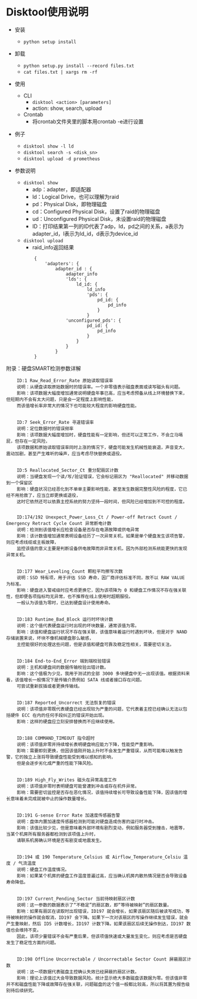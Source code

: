 # Disktool使用说明

+ 安装
    + `python setup install`
   
+ 卸载
    + `python setup.py install --record files.txt`
    + `cat files.txt | xargs rm -rf`
   
+ 使用
    + CLI
        + `disktool <action> [parameters]`
        + action: show, search, upload
    + Crontab
        +  将crontab文件夹里的脚本用crontab -e进行设置
       
+ 例子
    + `disktool show -l ld`
    + `disktool search -s <disk_sn>`
    + `disktool upload -d prometheus`
   
+ 参数说明
    + `disktool show`
        + adp：adapter，即适配器
        + ld：Logical Drive，也可以理解为raid
        + pd：Physical Disk，即物理磁盘
        + cd：Configured Physical Disk，设置了raid的物理磁盘
        + ud：Unconfigured Physical Disk，未设置raid的物理磁盘
        + ID：打印结果第一列的ID代表了adp，ld，pd之间的关系，a表示为adapter_id，l表示为ld_id，d表示为device_id
    +  `disktool upload`
        + raid_info返回结果
        ```
            {
                'adapters': {
                    adapter_id : {
                        adapter_info
                        'lds': {
                            ld_id: {
                                ld_info
                                'pds': {
                                    pd_id: {
                                        pd_info
                                    }
                                }
                        'unconfigured_pds': {
                                pd_id: {
                                    pd_info
                                }
                            }
                        }
                    }    
            }
        ```

附录：硬盘SMART检测参数详解
        
        ID:1 Raw_Read_Error_Rate 原始读取错误率
        说明：从硬盘读取原始数据时的错误率。一个非零值表示磁盘表面或读写磁头有问题。
        影响：该项数据大幅度增加通常说明硬盘年事已高，应当考虑预备从线上环境替换下来，但短期内不会有太大问题，只是会一定程度上影响性能，
        而该值增长率非常大的情况下也可能较大程度的影响硬盘性能。
        
        
        ID:7 Seek_Error_Rate 寻道错误率
        说明：定位数据时的错误频率
        影响：该项数据大幅度增加时，硬盘性能有一定影响，但还可以正常工作，不会立马嗝屁，但存在一定风险，
        该项数据和原始读取错误率同时上涨的情况下，硬盘可能发生机械性能衰退，声音变大，震动加剧，甚至产生难听的噪声，应当考虑尽快替换或退役。
        
        
        ID:5 Reallocated_Sector_Ct 重分配扇区计数
        说明：当硬盘发现一个读/写/验证错误，它会标记扇区为 "Reallocated" 并移动数据到一个保留区
        影响：硬盘状况已经恶化到不单单主要影响性能，甚至发生数据完整性风险的程度，它已经不用抢救了，应当立即更换或退役，
        这时它依然还可以依靠主控系统的努力坚持一段时间，但风险已经增加到不可控的程度。
        
        
        ID:174/192 Unexpect_Power_Loss_Ct / Power-off Retract Count / Emergency Retract Cycle Count 异常断电计数
        说明：检测到该值增长应检查设备是否存在电源故障或供电异常
        影响：该计数值增加通常表明设备经历了一次异常关机，如果是单个硬盘发生该项告警，则应考虑线缆或主板故障，
        监控该值的意义主要是判断设备供电故障而非异常关机，因为外部检测系统能更快的发现异常关机。
        
        
        ID:177 Wear_Leveling_Count 颗粒平均擦写次数
        说明：SSD 特有项，用于评估 SSD 寿命，因厂商评估标准不同，故不以 RAW VALUE 为标准。
        影响：硬盘进入警戒级时应考虑更换它，因为该项降为 0 和硬盘工作情况不存在强关联性，但即便各项指标均无异常，也不推荐在线上使用时超期服役。
        一般认为该值为零时，已达到硬盘设计使用寿命。
        
        
        ID:183 Runtime_Bad_Block 运行时坏块计数
        说明：这个值代表硬盘运行时出现的坏块数量，通常该值为零。
        影响：该值和硬盘运行状况不存在强关联，该值意味着运行时遇到坏块，但是对于 NAND 存储装置来说，坏块不像机械硬盘那么敏感，
        主控能很好的处理这些问题，但是该值和硬盘可靠及稳定性相关，需要密切关注。
        
        
        ID:184 End-to-End_Error 端到端校验错误
        说明：主机和硬盘间的数据传输校验出错计数。
        影响：这个值极为少见，我用于测试的全部 3000 多块硬盘中无一出现该值。根据资料来看，该值增长一般情况下是传输介质例如 SATA 线或者接口存在问题。
        可尝试重新拔插或者更换传输线。
        
        
        ID:187 Reported_Uncorrect 无法恢复的错误
        说明：该项值非零既代表硬盘已经出现较为严重的问题，它代表着主控已经确认无法以包括硬件 ECC 在内的任何手段纠正的错误开始出现。
        影响：这样的硬盘应立刻安排替换而不应继续使用。
        
        
        ID:188 COMMAND_TIMEOUT 指令超时
        说明：该项值非零并持续增长表明硬盘响应能力下降，性能受严重影响。
        影响：需要即刻更换，但因该值刚开始上升时不会发生严重错误，从而可能难以触发告警，它的独立上涨将导致硬盘性能受到难以感知的影响，
        但是会逐步劣化成严重的性能下降风险。
        
        
        ID:189 High_Fly_Writes 磁头在异常高度工作
        说明：该项值非零时表明硬盘可能曾遭到冲击或存在机件异常。
        影响：需要密切监控是否存在恶化情况，该值持续增长可导致设备性能下降，因该值的增长意味着未完成就被中止的操作数量增长。
        
        
        ID:191 G-sense Error Rate 加速度传感器告警
        说明：盘体内置加速度传感器检测到可能对硬盘造成伤害的运行时冲击。
        影响：该值比较少见，但是意味着外部环境有剧烈变动，例如服务器受到撞击，地震等，当某个机房所有服务器都检测到该项值上升时，
        请联系机房确认环境是否有剧变或地震发生。
        
        
        ID:194 或 190 Temperature_Celsius 或 Airflow_Temperature_Celsiu 温度 / 气流温度
        说明：硬盘工作温度情况。
        影响：如果某个机房的硬盘工作温度普遍过高，应当确认机房内散热情况是否会导致设备寿命降低。
        
        
        ID:197 Current_Pending_Sector 当前待映射扇区计数
        说明：这一参数的数据表示了“不稳定”的扇区数，即“等待被映射”的扇区数量。
        影响：如果有扇区在读取时出现错误，ID197 就会增长，如果该扇区随后被读写成功，等待被映射的操作就会取消，ID197 会下降。如果下一次对该扇区的写操作继续发生错误，就会产生重映射，然后 ID5 计数增长，ID197 计数下降。如果该扇区后续无操作到达，ID197 数值也会维持不变。
        因此，该项少量错误不会有严重后果，但该项值快速或大量发生变化，则应考虑是否硬盘发生了稳定性方面的问题。
        
        
        ID:198 Offline Uncorrectable / Uncorrectable Sector Count 屏蔽扇区计数
        说明：这一项数据代表磁盘主控确认失效已经屏蔽的扇区计数。
        影响：理论上该值过大会导致数据风险。统计显示绝大多数磁盘该数据为零。但该值非零并不和磁盘性能下降或故障存在强关联，问题磁盘的这个值一般都比较高，所以将其置为报告级别待后续研究。